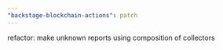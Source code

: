 ```yaml
---
"backstage-blockchain-actions": patch
---
```


refactor: make unknown reports using composition of collectors
